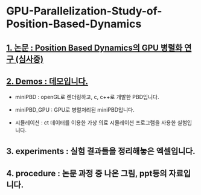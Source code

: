# GPU-Parallelization-Study-of-Position-Based-Dynamics
##  [1. 논문 : Position Based Dynamics의 GPU 병렬화 연구 (심사중)](https://github.com/wannaseoji/GPU-Parallelization-Study-of-Position-Based-Dynamics/blob/main/%EC%84%9C%EC%A7%80%EC%99%84_PBD.pdf)


##  [2. Demos : 데모입니다. ](https://github.com/wannaseoji/GPU-Parallelization-Study-of-Position-Based-Dynamics/tree/main/Demos)
+ miniPBD : openGL로 렌더링하고, c, c++로 개발한 PBD입니다.


+ miniPBD_GPU : GPU로 병렬처리된 miniPBD입니다.


+ 시뮬레이션 : ct 데이터를 이용한 가상 의료 시뮬레이션 프로그램을 사용한 실험입니다.


        
        
       
##  3. experiments : 실험 결과들을 정리해놓은 엑셀입니다.


##  4. procedure : 논문 과정 중 나온 그림, ppt등의 자료입니다.
